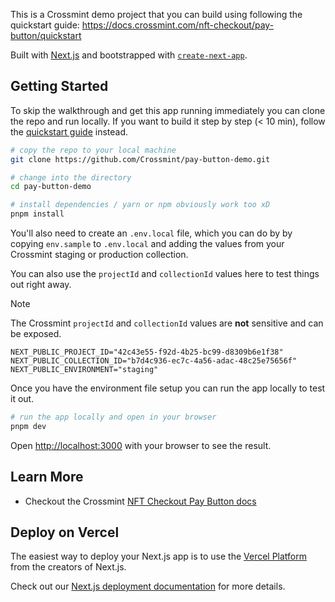 This is a Crossmint demo project that you can build using following the quickstart guide:
https://docs.crossmint.com/nft-checkout/pay-button/quickstart

Built with [Next.js](https://nextjs.org/) and bootstrapped with [`create-next-app`](https://github.com/vercel/next.js/tree/canary/packages/create-next-app).

## Getting Started

To skip the walkthrough and get this app running immediately you can clone the repo and run locally. If you want to build it step by step (< 10 min), follow the [quickstart guide](https://docs.crossmint.com/nft-checkout/pay-button/quickstart) instead.

```bash
# copy the repo to your local machine
git clone https://github.com/Crossmint/pay-button-demo.git

# change into the directory
cd pay-button-demo

# install dependencies / yarn or npm obviously work too xD
pnpm install
```

You'll also need to create an `.env.local` file, which you can do by by copying `env.sample` to `.env.local` and adding the values from your Crossmint staging or production collection.

You can also use the `projectId` and `collectionId` values here to test things out right away.

> [!NOTE]  
> The Crossmint `projectId` and `collectionId` values are **not** sensitive and can be exposed.

```shell
NEXT_PUBLIC_PROJECT_ID="42c43e55-f92d-4b25-bc99-d8309b6e1f38"
NEXT_PUBLIC_COLLECTION_ID="b7d4c936-ec7c-4a56-adac-48c25e75656f"
NEXT_PUBLIC_ENVIRONMENT="staging"
```

Once you have the environment file setup you can run the app locally to test it out.

```bash
# run the app locally and open in your browser
pnpm dev
```

Open [http://localhost:3000](http://localhost:3000) with your browser to see the result.

## Learn More

- Checkout the Crossmint [NFT Checkout Pay Button docs](https://docs.crossmint.com/nft-checkout/pay-button/overview)

## Deploy on Vercel

The easiest way to deploy your Next.js app is to use the [Vercel Platform](https://vercel.com/new?utm_medium=default-template&filter=next.js&utm_source=create-next-app&utm_campaign=create-next-app-readme) from the creators of Next.js.

Check out our [Next.js deployment documentation](https://nextjs.org/docs/deployment) for more details.
